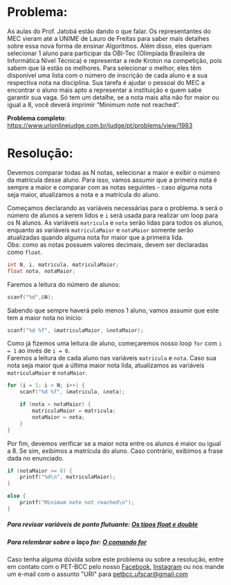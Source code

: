 # Problema:    
As aulas do Prof. Jatobá estão dando o que falar. Os representantes do MEC vieram até a UNIME de Lauro de Freitas para saber mais detalhes sobre essa nova forma de ensinar Algoritmos. Além disso, eles queriam selecionar 1 aluno para participar da OBI-Tec (Olimpíada Brasileira de Informática Nível Técnica) e representar a rede Kroton na competição, pois sabem que lá estão os melhores. Para selecionar o melhor, eles têm disponível uma lista com o número de inscrição de cada aluno e a sua respectiva nota na disciplina. Sua tarefa é ajudar o pessoal do MEC a encontrar o aluno mais apto a representar a instituição e quem sabe garantir sua vaga. Só tem um detalhe, se a nota mais alta não for maior ou igual a 8, você deverá imprimir “Minimum note not reached”.

**Problema completo**: https://www.urionlinejudge.com.br/judge/pt/problems/view/1983


# Resolução:
Devemos comparar todas as N notas, selecionar a maior e exibir o número da matrícula desse aluno. Para isso, vamos assumir que a primeira nota é sempre a maior e comparar com as notas seguintes - caso alguma nota seja maior, atualizamos a nota e a matrícula do aluno.  

Começamos declarando as variáveis necessárias para o problema. `N` será o número de alunos a serem lidos e `i` será usada para realizar um loop para os N alunos. As variáveis `matricula` e `nota` serão lidas para todos os alunos, enquanto as variáveis `matriculaMaior` e `notaMaior` somente serão atualizadas quando alguma nota for maior que a primeira lida.  
Obs: como as notas possuem valores decimais, devem ser declaradas como `float`.

```c
int N, i, matricula, matriculaMaior;
float nota, notaMaior;
```

Faremos a leitura do número de alunos:

```c
scanf("%d",&N);
```

Sabendo que sempre haverá pelo menos 1 aluno, vamos assumir que este tem a maior nota no início:

```c
scanf("%d %f", &matriculaMaior, &notaMaior);
```

Como já fizemos uma leitura de aluno, começaremos nosso loop `for` com `i = 1` ao invés de `i = 0`.  
Faremos a leitura de cada aluno nas variáveis `matricula` e `nota`. Caso sua nota seja maior que a última maior nota lida, atualizamos as variáveis `matriculaMaior` e `notaMaior`.

```c
for (i = 1; i < N; i++) {
    scanf("%d %f", &matricula, &nota);

    if (nota > notaMaior) {
        matriculaMaior = matricula;
        notaMaior = nota;
    }
}
```

Por fim, devemos verificar se a maior nota entre os alunos é maior ou igual a 8. Se sim, exibimos a matrícula do aluno. Caso contrário, exibimos a frase dada no enunciado.

```c
if (notaMaior >= 8) {
    printf("%d\n", matriculaMaior);
}

else {
    printf("Minimum note not reached\n");
}
```

##### Para revisar variáveis de ponto flutuante: [Os tipos float e double](https://www.cprogressivo.net/2012/12/Os-tipos-float-e-double-numeros-decimais-reais-em-C.html)
##### Para relembrar sobre o laço for: [O comando for](http://linguagemc.com.br/a-estrutura-de-repeticao-for-em-c/)
    
Caso tenha alguma dúvida sobre este problema ou sobre a resolução, entre em contato com o PET-BCC pelo nosso
[Facebook](https://www.facebook.com/petbcc/),
[Instagram](https://www.instagram.com/petbcc.ufscar/)
ou nos mande um e-mail com o assunto "URI" para  petbcc.ufscar@gmail.com
